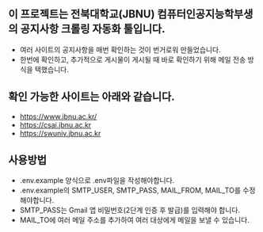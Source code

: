 ## 이 프로젝트는 전북대학교(JBNU) 컴퓨터인공지능학부생의 공지사항 크롤링 자동화 툴입니다.

- 여러 사이트의 공지사항을 매번 확인하는 것이 번거로워 만들었습니다.
- 한번에 확인하고, 추가적으로 게시물이 게시될 때 바로 확인하기 위해 메일 전송 방식을 택했습니다.

## 확인 가능한 사이트는 아래와 같습니다.

- https://www.jbnu.ac.kr/
- https://csai.jbnu.ac.kr
- https://swuniv.jbnu.ac.kr

## 사용방법

- .env.example 양식으로 .env파일을 작성해야합니다.
- .env.example의 SMTP_USER, SMTP_PASS, MAIL_FROM, MAIL_TO를 수정해야합니다.
- SMTP_PASS는  Gmail 앱 비밀번호(2단계 인증 후 발급)를 입력해야 합니다.
- MAIL_TO에 여러 메일 주소를 추가하여 여러 대상에게 메일을 보낼 수 있습니다.